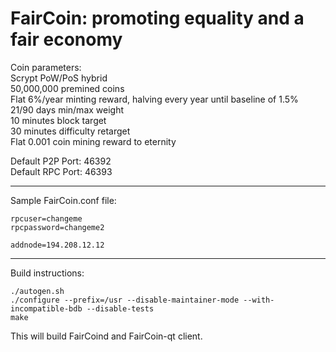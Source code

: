 FairCoin: promoting equality and a fair economy
===============================================

Coin parameters:  
Scrypt PoW/PoS hybrid  
50,000,000 premined coins  
Flat 6%/year minting reward, halving every year until baseline of 1.5%  
21/90 days min/max weight  
10 minutes block target  
30 minutes difficulty retarget  
Flat 0.001 coin mining reward to eternity  

Default P2P Port: 46392  
Default RPC Port: 46393  

---

Sample FairCoin.conf file:

```
rpcuser=changeme  
rpcpassword=changeme2  

addnode=194.208.12.12  
```

---
Build instructions:

```
./autogen.sh  
./configure --prefix=/usr --disable-maintainer-mode --with-incompatible-bdb --disable-tests  
make  
```
This will build FairCoind and FairCoin-qt client.
